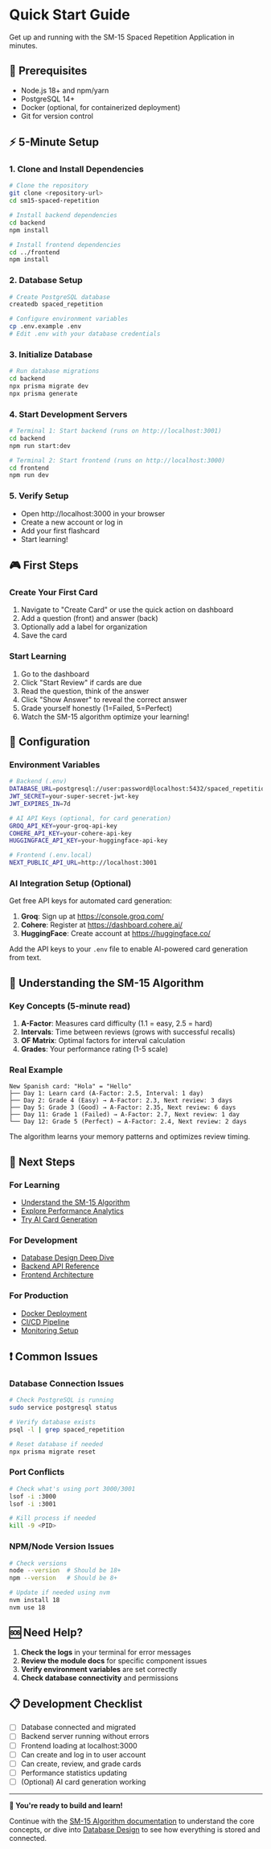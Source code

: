 # Quick Start Guide

Get up and running with the SM-15 Spaced Repetition Application in minutes.

## 🎯 Prerequisites

- Node.js 18+ and npm/yarn
- PostgreSQL 14+
- Docker (optional, for containerized deployment)
- Git for version control

## ⚡ 5-Minute Setup

### 1. Clone and Install Dependencies

```bash
# Clone the repository
git clone <repository-url>
cd sm15-spaced-repetition

# Install backend dependencies
cd backend
npm install

# Install frontend dependencies  
cd ../frontend
npm install
```

### 2. Database Setup

```bash
# Create PostgreSQL database
createdb spaced_repetition

# Configure environment variables
cp .env.example .env
# Edit .env with your database credentials
```

### 3. Initialize Database

```bash
# Run database migrations
cd backend
npx prisma migrate dev
npx prisma generate
```

### 4. Start Development Servers

```bash
# Terminal 1: Start backend (runs on http://localhost:3001)
cd backend
npm run start:dev

# Terminal 2: Start frontend (runs on http://localhost:3000)
cd frontend
npm run dev
```

### 5. Verify Setup

- Open http://localhost:3000 in your browser
- Create a new account or log in
- Add your first flashcard
- Start learning!

## 🎮 First Steps

### Create Your First Card

1. Navigate to "Create Card" or use the quick action on dashboard
2. Add a question (front) and answer (back)
3. Optionally add a label for organization
4. Save the card

### Start Learning

1. Go to the dashboard
2. Click "Start Review" if cards are due
3. Read the question, think of the answer
4. Click "Show Answer" to reveal the correct answer
5. Grade yourself honestly (1=Failed, 5=Perfect)
6. Watch the SM-15 algorithm optimize your learning!

## 🔧 Configuration

### Environment Variables

```bash
# Backend (.env)
DATABASE_URL=postgresql://user:password@localhost:5432/spaced_repetition
JWT_SECRET=your-super-secret-jwt-key
JWT_EXPIRES_IN=7d

# AI API Keys (optional, for card generation)
GROQ_API_KEY=your-groq-api-key
COHERE_API_KEY=your-cohere-api-key
HUGGINGFACE_API_KEY=your-huggingface-api-key

# Frontend (.env.local)
NEXT_PUBLIC_API_URL=http://localhost:3001
```

### AI Integration Setup (Optional)

Get free API keys for automated card generation:

1. **Groq**: Sign up at https://console.groq.com/
2. **Cohere**: Register at https://dashboard.cohere.ai/
3. **HuggingFace**: Create account at https://huggingface.co/

Add the API keys to your `.env` file to enable AI-powered card generation from text.

## 📖 Understanding the SM-15 Algorithm

### Key Concepts (5-minute read)

1. **A-Factor**: Measures card difficulty (1.1 = easy, 2.5 = hard)
2. **Intervals**: Time between reviews (grows with successful recalls)
3. **OF Matrix**: Optimal factors for interval calculation  
4. **Grades**: Your performance rating (1-5 scale)

### Real Example

```
New Spanish card: "Hola" = "Hello"
├── Day 1: Learn card (A-Factor: 2.5, Interval: 1 day)
├── Day 2: Grade 4 (Easy) → A-Factor: 2.3, Next review: 3 days
├── Day 5: Grade 3 (Good) → A-Factor: 2.35, Next review: 6 days  
├── Day 11: Grade 1 (Failed) → A-Factor: 2.7, Next review: 1 day
└── Day 12: Grade 5 (Perfect) → A-Factor: 2.4, Next review: 2 days
```

The algorithm learns your memory patterns and optimizes review timing.

## 🚀 Next Steps

### For Learning
- [Understand the SM-15 Algorithm](./modules/sm15-algorithm/README.md)
- [Explore Performance Analytics](./modules/frontend/README.md#analytics)
- [Try AI Card Generation](./modules/ai-integration/README.md)

### For Development
- [Database Design Deep Dive](./modules/database/README.md)
- [Backend API Reference](./modules/backend/README.md)
- [Frontend Architecture](./modules/frontend/README.md)

### For Production
- [Docker Deployment](./modules/deployment/README.md#docker-setup)
- [CI/CD Pipeline](./modules/deployment/README.md#ci-cd-pipeline)
- [Monitoring Setup](./modules/deployment/README.md#monitoring)

## ❗ Common Issues

### Database Connection Issues

```bash
# Check PostgreSQL is running
sudo service postgresql status

# Verify database exists
psql -l | grep spaced_repetition

# Reset database if needed
npx prisma migrate reset
```

### Port Conflicts

```bash
# Check what's using port 3000/3001
lsof -i :3000
lsof -i :3001

# Kill process if needed
kill -9 <PID>
```

### NPM/Node Version Issues

```bash
# Check versions
node --version  # Should be 18+
npm --version   # Should be 8+

# Update if needed using nvm
nvm install 18
nvm use 18
```

## 🆘 Need Help?

1. **Check the logs** in your terminal for error messages
2. **Review the module docs** for specific component issues
3. **Verify environment variables** are set correctly
4. **Check database connectivity** and permissions

## 📋 Development Checklist

- [ ] Database connected and migrated
- [ ] Backend server running without errors
- [ ] Frontend loading at localhost:3000
- [ ] Can create and log in to user account
- [ ] Can create, review, and grade cards
- [ ] Performance statistics updating
- [ ] (Optional) AI card generation working

---

**🎉 You're ready to build and learn!** 

Continue with the [SM-15 Algorithm documentation](./modules/sm15-algorithm/README.md) to understand the core concepts, or dive into [Database Design](./modules/database/README.md) to see how everything is stored and connected.